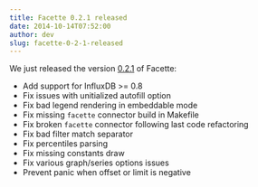 ```yaml
---
title: Facette 0.2.1 released
date: 2014-10-14T07:52:00
author: dev
slug: facette-0-2-1-released
---
```

We just released the version [0.2.1][release] of Facette:

* Add support for InfluxDB >= 0.8
* Fix issues with unitialized autofill option
* Fix bad legend rendering in embeddable mode
* Fix missing `facette` connector build in Makefile
* Fix broken `facette` connector following last code refactoring
* Fix bad filter match separator
* Fix percentiles parsing
* Fix missing constants draw
* Fix various graph/series options issues
* Prevent panic when offset or limit is negative

[release]: https://github.com/facette/facette/releases/tag/0.2.1